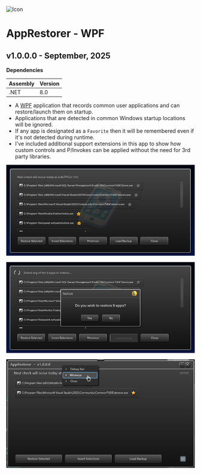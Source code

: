 ![Icon](./src/AppIcon.ico)

# AppRestorer - WPF

## v1.0.0.0 - September, 2025
**Dependencies**

| Assembly | Version |
| ---- | ---- |
| .NET | 8.0 |

- A [WPF](https://learn.microsoft.com/en-us/dotnet/desktop/wpf) application that records common user applications and can restore/launch them on startup.
- Applications that are detected in common Windows startup locations will be ignored.
- If any app is designated as a `Favorite` then it will be remembered even if it's not detected during runtime.
- I've included additional support extensions in this app to show how custom controls and P/Invokes can be applied without the need for 3rd party libraries.

![Screenshot](./Screenshot.png)

![CustomDialog](./Screenshot2.png)

![Rework](./Screenshot3.png)

